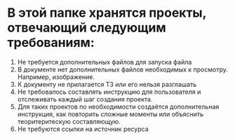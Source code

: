 # В этой папке хранятся проекты, отвечающий следующим требованиям:
1. Не требуется дополнительных файлов для запуска файла
2. В документе нет дополнительных файлов необходимых к просмотру. Например, изображение.
3. К документу не прилагается ТЗ или его нельзя разглашать
4. Не требовалось составлять инструкцию для пользователя и отслеживать каждый шаг создания проекта.
5. Для таких проектов по необходимости создаётся дополнительная инструкция, как повторить сложные моменты или объяснить теоритеритескую составляющую.
6. Не требуются ссылки на источник ресурса
